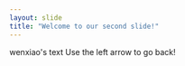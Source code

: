 ```yaml
---
layout: slide
title: "Welcome to our second slide!"
---
```

wenxiao's text
Use the left arrow to go back!
